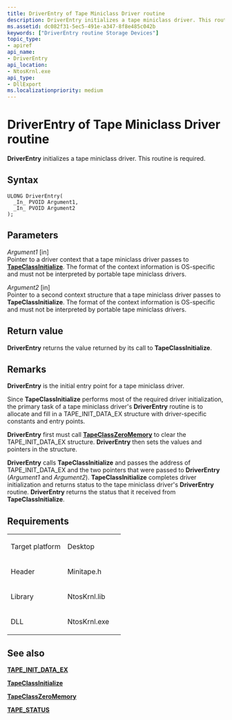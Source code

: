 ```yaml
---
title: DriverEntry of Tape Miniclass Driver routine
description: DriverEntry initializes a tape miniclass driver. This routine is required.
ms.assetid: dc082f31-5ec5-491e-a347-8f8e485c042b
keywords: ["DriverEntry routine Storage Devices"]
topic_type:
- apiref
api_name:
- DriverEntry
api_location:
- NtosKrnl.exe
api_type:
- DllExport
ms.localizationpriority: medium
---
```


# DriverEntry of Tape Miniclass Driver routine


**DriverEntry** initializes a tape miniclass driver. This routine is required.

Syntax
------

```ManagedCPlusPlus
ULONG DriverEntry(
  _In_ PVOID Argument1,
  _In_ PVOID Argument2
);
```

Parameters
----------

*Argument1* \[in\]  
Pointer to a driver context that a tape miniclass driver passes to [**TapeClassInitialize**](https://msdn.microsoft.com/library/windows/hardware/ff567619). The format of the context information is OS-specific and must not be interpreted by portable tape miniclass drivers.

*Argument2* \[in\]  
Pointer to a second context structure that a tape miniclass driver passes to **TapeClassInitialize**. The format of the context information is OS-specific and must not be interpreted by portable tape miniclass drivers.

Return value
------------

**DriverEntry** returns the value returned by its call to **TapeClassInitialize**.

Remarks
-------

**DriverEntry** is the initial entry point for a tape miniclass driver.

Since **TapeClassInitialize** performs most of the required driver initialization, the primary task of a tape miniclass driver's **DriverEntry** routine is to allocate and fill in a TAPE\_INIT\_DATA\_EX structure with driver-specific constants and entry points.

**DriverEntry** first must call [**TapeClassZeroMemory**](https://msdn.microsoft.com/library/windows/hardware/ff567927) to clear the TAPE\_INIT\_DATA\_EX structure. **DriverEntry** then sets the values and pointers in the structure.

**DriverEntry** calls **TapeClassInitialize** and passes the address of TAPE\_INIT\_DATA\_EX and the two pointers that were passed to **DriverEntry** (*Argument1* and *Argument2*). **TapeClassInitialize** completes driver initialization and returns status to the tape miniclass driver's **DriverEntry** routine. **DriverEntry** returns the status that it received from **TapeClassInitialize**.

Requirements
------------

<table>
<colgroup>
<col width="50%" />
<col width="50%" />
</colgroup>
<tbody>
<tr class="odd">
<td align="left"><p>Target platform</p></td>
<td align="left">Desktop</td>
</tr>
<tr class="even">
<td align="left"><p>Header</p></td>
<td align="left">Minitape.h</td>
</tr>
<tr class="odd">
<td align="left"><p>Library</p></td>
<td align="left">NtosKrnl.lib</td>
</tr>
<tr class="even">
<td align="left"><p>DLL</p></td>
<td align="left">NtosKrnl.exe</td>
</tr>
</tbody>
</table>

## <span id="see_also"></span>See also


[**TAPE\_INIT\_DATA\_EX**](https://msdn.microsoft.com/library/windows/hardware/ff567968)

[**TapeClassInitialize**](https://msdn.microsoft.com/library/windows/hardware/ff567619)

[**TapeClassZeroMemory**](https://msdn.microsoft.com/library/windows/hardware/ff567927)

[**TAPE\_STATUS**](https://msdn.microsoft.com/library/windows/hardware/ff567975)

 

 






